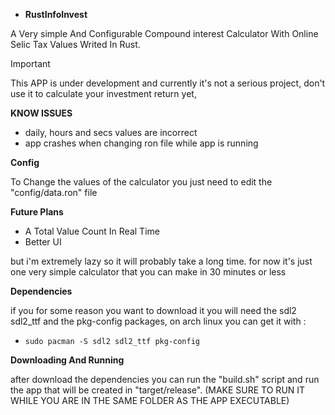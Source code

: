 - **RustInfoInvest**
  
A Very simple And Configurable Compound interest Calculator With Online Selic Tax Values Writed In Rust. 

> [!IMPORTANT]
> This APP is under development and currently it's not a serious project, don't use it to calculate your investment return yet,

**KNOW ISSUES**
- daily, hours and secs values are incorrect
- app crashes when changing ron file while app is running  


**Config**

To Change the values of the calculator you just need to edit the "config/data.ron" file


**Future Plans**
  
- A Total Value Count In Real Time
- Better UI

but i'm extremely lazy so it will probably take a long time. for now it's just one very simple calculator that you can make in 30 minutes or less


**Dependencies**

if you for some reason you want to download it you will need the sdl2 sdl2_ttf and the pkg-config packages, on arch linux you can get it with : 
- ```sudo pacman -S sdl2 sdl2_ttf pkg-config```


**Downloading And Running**

after download the dependencies you can run the "build.sh" script and run the app that will be created in "target/release".
(MAKE SURE TO RUN IT WHILE YOU ARE IN THE SAME FOLDER AS THE APP EXECUTABLE)
